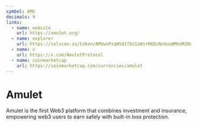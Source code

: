 ```yaml
---
symbol: AMU
decimals: 9
links:
  - name: website
    url: https://amulet.org/
  - name: explorer
    url: https://solscan.io/token/AMUwxPsqWSd1fbCGzWsrRKDcNoduuWMkdR38qPdit8G8
  - name: x
    url: https://x.com/AmuletProtocol
  - name: coinmarketcap
    url: https://coinmarketcap.com/currencies/amulet
---
```


# Amulet

Amulet is the first Web3 platform that combines investment and insurance, empowering web3 users to earn safely with built-in loss protection.
